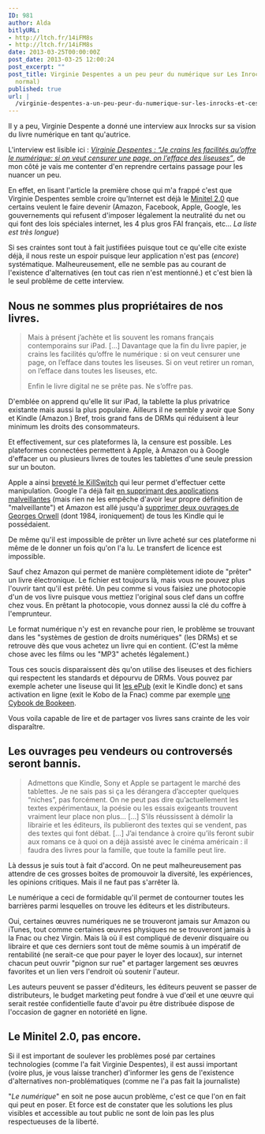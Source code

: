 ```yaml
---
ID: 981
author: Alda
bitlyURL:
- http://ltch.fr/14iFM8s
- http://ltch.fr/14iFM8s
date: 2013-03-25T00:00:00Z
post_date: 2013-03-25 12:00:24
post_excerpt: ""
post_title: Virginie Despentes a un peu peur du numérique sur Les Inrocks (Et c&rsquo;est
  normal)
published: true
url: |
  /virginie-despentes-a-un-peu-peur-du-numerique-sur-les-inrocks-et-cest-normal/
---
```


<p>Il y a peu, Virginie Despente a donné une interview aux Inrocks sur sa vision du livre numérique en tant qu'autrice.</p>

<p>L'interview est lisible ici : <a href="http://www.lesinrocks.com/2013/03/23/livres/les-ecrivains-et-le-numerique-virginie-despentes-11375594/"><em>Virginie Despentes : “Je crains les facilités qu’offre le numérique: si on veut censurer une page, on l’efface des liseuses”</em></a>, de mon côté je vais me contenter d'en reprendre certains passage pour les nuancer un peu.</p>

<p>En effet, en lisant l'article la première chose qui m'a frappé c'est que Virginie Despentes semble croire qu'Internet est déjà le <a href="http://www.fdn.fr/Internet-libre-ou-Minitel-2.html">Minitel 2.0</a> que certains veulent le faire devenir (Amazon, Facebook, Apple, Google, les gouvernements qui refusent d'imposer légalement la neutralité du net ou qui font des lois spéciales internet, les 4 plus gros FAI français, etc… <em>La liste est très longue</em>)</p>

<p>Si ses craintes sont tout à fait justifiées puisque tout ce qu'elle cite existe déjà, il nous reste un espoir puisque leur application n'est pas (<em>encore</em>) systématique. Malheureusement, elle ne semble pas au courant de l'existence d'alternatives (en tout cas rien n'est mentionné.) et c'est bien là le seul problème de cette interview.</p>

<!--more-->

<h2>Nous ne sommes plus propriétaires de nos livres.</h2>

<blockquote>
  <p>Mais à présent j’achète et lis souvent les romans français contemporains sur iPad. […] Davantage que la fin du livre papier, je crains les facilités qu’offre le numérique : si on veut censurer une page, on l’efface dans toutes les liseuses. Si on veut retirer un roman, on l’efface dans toutes les liseuses, etc.</p>
  
  <p>Enfin le livre digital ne se prête pas. Ne s’offre pas.</p>
</blockquote>

<p>D'emblée on apprend qu'elle lit sur iPad, la tablette la plus privatrice existante mais aussi la plus populaire. Ailleurs il ne semble y avoir que Sony et Kindle (Amazon.) Bref, trois grand fans de DRMs qui réduisent à leur minimum les droits des consommateurs.</p>

<p>Et effectivement, sur ces plateformes là, la censure est possible. Les plateformes connectées permettent à Apple, à Amazon ou à Google d'effacer un ou plusieurs livres de toutes les tablettes d'une seule pression sur un bouton.</p>

<p>Apple a ainsi <a href="http://www.telegraph.co.uk/technology/3358134/Apples-Jobs-confirms-iPhone-kill-switch.html">breveté le KillSwitch</a> qui leur permet d'effectuer cette manipulation. Google l'a déjà fait <a href="http://www.numerama.com/magazine/18225-google-efface-a-distance-des-applications-android-malveillantes.html">en supprimant des applications malveillantes</a> (mais rien ne les empêche d'avoir leur propre définition de "malveillante") et Amazon est allé jusqu'à <a href="http://www.lemonde.fr/technologies/article/2009/07/22/amazon-jette-1984-dans-le-trou-de-memoire_1221324_651865.html">supprimer deux ouvrages de Georges Orwell</a> (dont 1984, ironiquement) de tous les Kindle qui le possédaient.</p>

<p>De même qu'il est impossible de prêter un livre acheté sur ces plateforme ni même de le donner un fois qu'on l'a lu. Le transfert de licence est impossible.</p>

<p>Sauf chez Amazon qui permet de manière complètement idiote de "prêter" un livre électronique. Le fichier est toujours là, mais vous ne pouvez plus l'ouvrir tant qu'il est prêté. Un peu comme si vous faisiez une photocopie d'un de vos livre puisque vous mettiez l'original sous clef dans un coffre chez vous. En prêtant la photocopie, vous donnez aussi la clé du coffre à l'emprunteur.</p>

<p>Le format numérique n'y est en revanche pour rien, le problème se trouvant dans les "systèmes de gestion de droits numériques" (les DRMs) et se retrouve dès que vous achetez un livre qui en contient. (C'est la même chose avec les films ou les "MP3" achetés légalement.)</p>

<p>Tous ces soucis disparaissent dès qu'on utilise des liseuses et des fichiers qui respectent les standards et dépourvu de DRMs. Vous pouvez par exemple acheter une liseuse qui lit <a href="https://fr.wikipedia.org/wiki/EPUB_%28format%29">les ePub</a> (exit le Kindle donc) et sans activation en ligne (exit le Kobo de la Fnac) comme par exemple <a href="http://www.bookeen.com/fr/">une Cybook de Bookeen</a>.</p>

<p>Vous voila capable de lire et de partager vos livres sans crainte de les voir disparaître.</p>

<h2>Les ouvrages peu vendeurs ou controversés seront bannis.</h2>

<blockquote>
  <p>Admettons que Kindle, Sony et Apple se partagent le marché des tablettes. Je ne sais pas si ça les dérangera d’accepter quelques “niches”, pas forcément. On ne peut pas dire qu’actuellement les textes expérimentaux, la poésie ou les essais exigeants trouvent vraiment leur place non plus… […] S’ils réussissent à démolir la librairie et les éditeurs, ils publieront des textes qui se vendent, pas des textes qui font débat. […] J’ai tendance à croire qu’ils feront subir aux romans ce à quoi on a déjà assisté avec le cinéma américain : il faudra des livres pour la famille, que toute la famille peut lire.</p>
</blockquote>

<p>Là dessus je suis tout à fait d'accord. On ne peut malheureusement pas attendre de ces grosses boites de promouvoir la diversité, les expériences, les opinions critiques. Mais il ne faut pas s'arrêter là.</p>

<p>Le numérique a ceci de formidable qu'il permet de contourner toutes les barrières parmi lesquelles on trouve les éditeurs et les distributeurs.</p>

<p>Oui, certaines œuvres numériques ne se trouveront jamais sur Amazon ou iTunes, tout comme certaines œuvres physiques ne se trouveront jamais à la Fnac ou chez Virgin. Mais là où il est compliqué de devenir disquaire ou libraire et que ces derniers sont tout de même soumis à un impératif de rentabilité (ne serait-ce que pour payer le loyer des locaux), sur internet chacun peut ouvrir "pignon sur rue" et partager largement ses œuvres favorites et un lien vers l'endroit où soutenir l'auteur.</p>

<p>Les auteurs peuvent se passer d'éditeurs, les éditeurs peuvent se passer de distributeurs, le budget marketing peut fondre à vue d'œil et une œuvre qui serait restée confidentielle faute d'avoir pu être distribuée dispose de l'occasion de gagner en notoriété en ligne.</p>

<h2>Le Minitel 2.0, pas encore.</h2>

<p>Si il est important de soulever les problèmes posé par certaines technologies (comme l'a fait Virginie Despentes), il est aussi important (voire plus, je vous laisse trancher) d'informer les gens de l'existence d'alternatives non-problématiques (comme ne l'a pas fait la journaliste)</p>

<p>"<em>Le numérique</em>" en soit ne pose aucun problème, c'est ce que l'on en fait qui peut en poser. Et force est de constater que les solutions les plus visibles et accessible au tout public ne sont de loin pas les plus respectueuses de la liberté.</p>